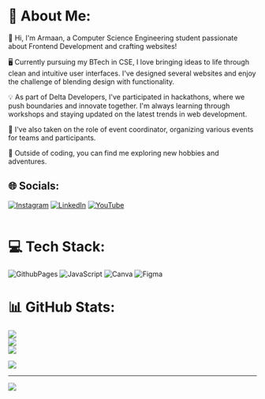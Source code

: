 # 💫 About Me:
👋 Hi, I'm Armaan, a Computer Science Engineering student passionate about Frontend Development and crafting websites! <br>

🖥️ Currently pursuing my BTech in CSE, I love bringing ideas to life through clean and intuitive user interfaces. I've designed several websites and enjoy the challenge of blending design with functionality. <br>

💡 As part of Delta Developers, I've participated in hackathons, where we push boundaries and innovate together. I'm always learning through workshops and staying updated on the latest trends in web development. <br>

🤝 I've also taken on the role of event coordinator, organizing various events for teams and participants. <br>

🌱 Outside of coding, you can find me exploring new hobbies and adventures.  <br>


## 🌐 Socials:
[![Instagram](https://img.shields.io/badge/Instagram-%23E4405F.svg?logo=Instagram&logoColor=white)](https://instagram.com/https://www.instagram.com/iarmaansinghx/) [![LinkedIn](https://img.shields.io/badge/LinkedIn-%230077B5.svg?logo=linkedin&logoColor=white)](www.linkedin.com/in/iarmaansingh) [![YouTube](https://img.shields.io/badge/YouTube-%23FF0000.svg?logo=YouTube&logoColor=white)](https://youtube.com/@https://www.youtube.com/channel/UCdZC7EQgJv9RcokKPANmexw) 
<br>
<br>

# 💻 Tech Stack:
![GithubPages](https://img.shields.io/badge/github%20pages-121013?style=for-the-badge&logo=github&logoColor=white) ![JavaScript](https://img.shields.io/badge/javascript-%23323330.svg?style=for-the-badge&logo=javascript&logoColor=%23F7DF1E) ![Canva](https://img.shields.io/badge/Canva-%2300C4CC.svg?style=for-the-badge&logo=Canva&logoColor=white) ![Figma](https://img.shields.io/badge/figma-%23F24E1E.svg?style=for-the-badge&logo=figma&logoColor=white)
# 📊 GitHub Stats:
![](https://github-readme-stats.vercel.app/api?username=iarmaansingh&theme=dark&hide_border=false&include_all_commits=false&count_private=false)<br/>
![](https://github-readme-streak-stats.herokuapp.com/?user=iarmaansingh&theme=dark&hide_border=false)<br/>
![](https://github-readme-stats.vercel.app/api/top-langs/?username=iarmaansingh&theme=dark&hide_border=false&include_all_commits=false&count_private=false&layout=compact)


![](https://quotes-github-readme.vercel.app/api?type=horizontal&theme=radical)

---
[![](https://visitcount.itsvg.in/api?id=iarmaansingh&icon=0&color=1)](https://visitcount.itsvg.in)

<!-- Proudly created with GPRM ( https://gprm.itsvg.in ) -->
